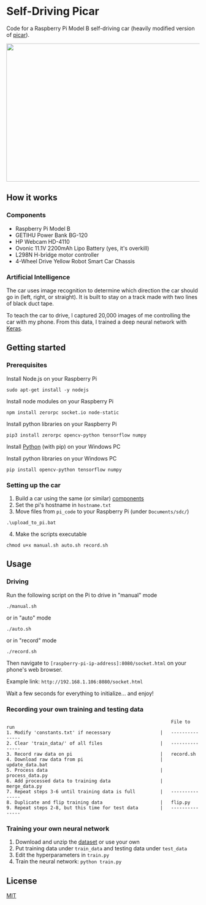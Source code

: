 # Self-Driving Picar
Code for a Raspberry Pi Model B self-driving car (heavily modified version of [picar](https://github.com/lawsonkeith/picar)).

<img src=./media/demo.gif width=640 height=360>

## How it works
### Components
* Raspberry Pi Model B
* GETIHU Power Bank BG-120
* HP Webcam HD-4110
* Ovonic 11.1V 2200mAh Lipo Battery (yes, it's overkill)
* L298N H-bridge motor controller
* 4-Wheel Drive Yellow Robot Smart Car Chassis

### Artificial Intelligence
The car uses image recognition to determine which direction the car should go in (left, right, or straight).
It is built to stay on a track made with two lines of black duct tape.

To teach the car to drive, I captured 20,000 images of me controlling the car with my phone.
From this data, I trained a deep neural network with [Keras](https://keras.io/).

## Getting started
### Prerequisites
Install Node.js on your Raspberry Pi

```sudo apt-get install -y nodejs```

Install node modules on your Raspberry Pi

```npm install zerorpc socket.io node-static```

Install python libraries on your Raspberry Pi

```pip3 install zerorpc opencv-python tensorflow numpy```

Install [Python](https://www.python.org/downloads/) (with pip) on your Windows PC

Install python libraries on your Windows PC

```pip install opencv-python tensorflow numpy```

### Setting up the car
1. Build a car using the same (or similar) [components](#components)
2. Set the pi's hostname in ```hostname.txt```
3. Move files from ```pi_code``` to your Raspberry Pi (under ```Documents/sdc/```)

```.\upload_to_pi.bat```

4. Make the scripts executable

```chmod u+x manual.sh auto.sh record.sh```

## Usage
### Driving
Run the following script on the Pi to drive in "manual" mode

```./manual.sh```

or in "auto" mode

```./auto.sh```

or in "record" mode

```./record.sh```

Then navigate to ```[raspberry-pi-ip-address]:8080/socket.html``` on your phone's web browser. 

Example link: ```http://192.168.1.106:8080/socket.html```

Wait a few seconds for everything to initialize... and enjoy!

### Recording your own training and testing data

                                                                File to run
    1. Modify 'constants.txt' if necessary                  |   ---------------
    2. Clear 'train_data/' of all files                     |   ---------------
    3. Record raw data on pi                                |   record.sh
    4. Download raw data from pi                            |   update_data.bat
    5. Process data                                         |   process_data.py
    6. Add processed data to training data                  |   merge_data.py
    7. Repeat steps 3-6 until training data is full         |   ---------------
    8. Duplicate and flip training data                     |   flip.py
    9. Repeat steps 2-8, but this time for test data        |   ---------------

### Training your own neural network
1. Download and unzip the [dataset](https://www.dropbox.com/s/qi5x0g04etvrbe5/dataset.zip?dl=0) or use your own
2. Put training data under ```train_data``` and testing data under ```test_data```
3. Edit the hyperparameters in ```train.py```
4. Train the neural network:
```python train.py```

## License
[MIT](LICENSE.md)

